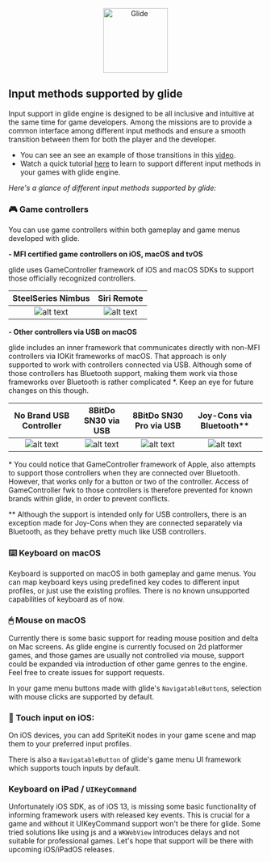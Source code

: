 <p align="center">
    <img src="https://github.com/cocoatoucher/Glide/raw/master/Docs/glide_logo_transparent.png" width="128" max-width="80%" alt="Glide"/>
</p>

## Input methods supported by glide

Input support in glide engine is designed to be all inclusive and intuitive at the same time for game developers. Among the missions are to provide a common interface among different input methods and ensure a smooth transition between them for both the player and the developer.

- You can see an see an example of those transitions in this [video](https://www.youtube.com/watch?v=TaX98tooTVg). 
- Watch a quick tutorial [here](https://www.youtube.com/watch?v=Ru87AxgsLKQ) to learn to support different input methods in your games with glide engine.


*Here's a glance of different input methods supported by glide:*

### 🎮 Game controllers
You can use game controllers within both gameplay and game menus developed with glide.

**- MFI certified game controllers on iOS, macOS and tvOS**

glide uses GameController framework of iOS and macOS SDKs to support those officially recognized controllers.

SteelSeries Nimbus | Siri Remote
:-------------------------:|:-------------------------:
![alt text](Controllers/steelSeries_nimbus.png "SteelSeries Nimbus")  |  ![alt text](Controllers/siri_remote.png "Siri Remote")

**- Other controllers via USB on macOS**

glide includes an inner framework that communicates directly with non-MFI controllers via IOKit frameworks of macOS. That approach is only supported to work with controllers connected via USB. Although some of those controllers has Bluetooth support, making them work via those frameworks over Bluetooth is rather complicated *. Keep an eye for future changes on this though.

No Brand USB Controller | 8BitDo SN30 via USB | 8BitDo SN30 Pro via USB | Joy-Cons via Bluetooth**
:-------------------------:|:-------------------------:|:-------------------------:|:-------------------------:
![alt text](Controllers/generic_usb.png "No brand USB game controller")  |  ![alt text](Controllers/8BitDo_sn30.png "8BitDo SN30 connected via USB")  |  ![alt text](Controllers/8BitDo_sn30pro.png "8BitDo SN30 Pro connected via USB")  |  ![alt text](Controllers/nintendo_joyCons.png "Joy-Cons individually connected via Bluetooth")

\* You could notice that GameController framework of Apple, also attempts to support those controllers when they are connected over Bluetooth. However, that works only for a button or two of the controller. Access of GameController fwk to those controllers is therefore prevented for known brands within glide, in order to prevent conflicts.

\** Although the support is intended only for USB controllers, there is an exception made for Joy-Cons when they are connected separately via Bluetooth, as they behave pretty much like USB controllers.

### ⌨️ Keyboard on macOS

Keyboard is supported on macOS in both gameplay and game menus. You can map keyboard keys using predefined key codes to different input profiles, or just use the existing profiles. There is no known unsupported capabilities of keyboard as of now.

### 🖱 Mouse on macOS
Currently there is some basic support for reading mouse position and delta on Mac screens. As glide engine is currently focused on 2d platformer games, and those games are usually not controlled via mouse, support could be expanded via introduction of other game genres to the engine. Feel free to create issues for support requests.

In your game menu buttons made with glide's `NavigatableButton`s, selection with mouse clicks are supported by default.

### 🔲 Touch input on iOS:

On iOS devices, you can add SpriteKit nodes in your game scene and map them to your preferred input profiles. 

There is also a `NavigatableButton` of glide's game menu UI framework which supports touch inputs by default.


> 
### Keyboard on iPad / `UIKeyCommand`
Unfortunately iOS SDK, as of iOS 13, is missing some basic functionality of informing framework users with released key events. This is crucial for a game and without it UIKeyCommand support won't be there for glide. Some tried solutions like using js and a `WKWebView` introduces delays and not suitable for professional games. Let's hope that support will be there with upcoming iOS/iPadOS releases.
